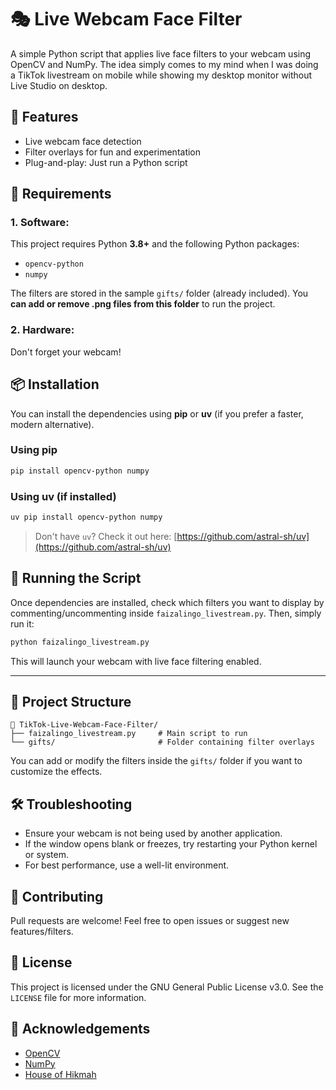 # 🎭 Live Webcam Face Filter

A simple Python script that applies live face filters to your webcam using OpenCV and NumPy. The idea simply comes to my mind when I was doing a TikTok livestream on mobile while showing my desktop monitor without Live Studio on desktop.

## 📸 Features

- Live webcam face detection
- Filter overlays for fun and experimentation
- Plug-and-play: Just run a Python script

## 🧰 Requirements
### 1. Software:
This project requires Python **3.8+** and the following Python packages:

- `opencv-python`
- `numpy`

The filters are stored in the sample `gifts/` folder (already included). You **can add or remove .png files from this folder** to run the project.

### 2. Hardware:
Don't forget your webcam!

## 📦 Installation

You can install the dependencies using **pip** or **uv** (if you prefer a faster, modern alternative).

### Using pip

```bash
pip install opencv-python numpy
````

### Using uv (if installed)

```bash
uv pip install opencv-python numpy
```

> Don't have `uv`? Check it out here: [https://github.com/astral-sh/uv](https://github.com/astral-sh/uv)

## 🚀 Running the Script

Once dependencies are installed, check which filters you want to display by commenting/uncommenting inside `faizalingo_livestream.py`. Then, simply run it:

```bash
python faizalingo_livestream.py
```

This will launch your webcam with live face filtering enabled.

---

## 📂 Project Structure

```
📁 TikTok-Live-Webcam-Face-Filter/
├── faizalingo_livestream.py     # Main script to run
└── gifts/                       # Folder containing filter overlays
```

You can add or modify the filters inside the `gifts/` folder if you want to customize the effects.

## 🛠️ Troubleshooting

* Ensure your webcam is not being used by another application.
* If the window opens blank or freezes, try restarting your Python kernel or system.
* For best performance, use a well-lit environment.

## 🤝 Contributing

Pull requests are welcome! Feel free to open issues or suggest new features/filters.

## 📄 License

This project is licensed under the GNU General Public License v3.0. See the `LICENSE` file for more information.

## 🙌 Acknowledgements

* [OpenCV](https://opencv.org/)
* [NumPy](https://numpy.org/)
* [House of Hikmah](https://houseofhikmah.org/)
